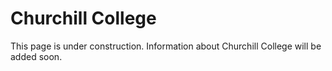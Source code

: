 # Churchill College

This page is under construction. Information about Churchill College will be added soon.
